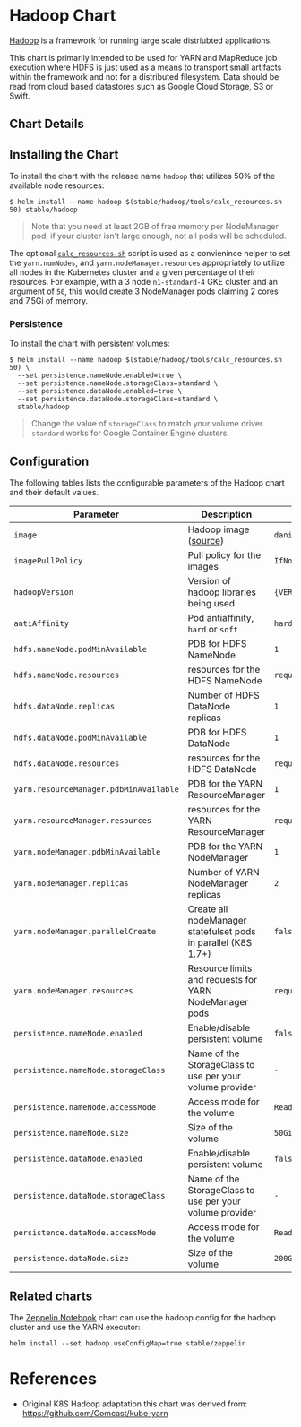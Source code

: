 # Hadoop Chart

[Hadoop](https://hadoop.apache.org/) is a framework for running large scale distriubted applications.

This chart is primarily intended to be used for YARN and MapReduce job execution where HDFS is just used as a means to transport small artifacts within the framework and not for a distributed filesystem. Data should be read from cloud based datastores such as Google Cloud Storage, S3 or Swift.

## Chart Details

## Installing the Chart

To install the chart with the release name `hadoop` that utilizes 50% of the available node resources:

```
$ helm install --name hadoop $(stable/hadoop/tools/calc_resources.sh 50) stable/hadoop
```

> Note that you need at least 2GB of free memory per NodeManager pod, if your cluster isn't large enough, not all pods will be scheduled.

The optional [`calc_resources.sh`](./tools/calc_resources.sh) script is used as a convienince helper to set the `yarn.numNodes`, and `yarn.nodeManager.resources` appropriately to utilize all nodes in the Kubernetes cluster and a given percentage of their resources. For example, with a 3 node `n1-standard-4` GKE cluster and an argument of `50`, this would create 3 NodeManager pods claiming 2 cores and 7.5Gi of memory.

### Persistence

To install the chart with persistent volumes:

```
$ helm install --name hadoop $(stable/hadoop/tools/calc_resources.sh 50) \
  --set persistence.nameNode.enabled=true \
  --set persistence.nameNode.storageClass=standard \
  --set persistence.dataNode.enabled=true \
  --set persistence.dataNode.storageClass=standard \
  stable/hadoop
```

> Change the value of `storageClass` to match your volume driver. `standard` works for Google Container Engine clusters.

## Configuration

The following tables lists the configurable parameters of the Hadoop chart and their default values.

| Parameter                                         | Description                                                                        | Default                                                          |
| ------------------------------------------------- | -------------------------------                                                    | ---------------------------------------------------------------- |
| `image`                                           | Hadoop image ([source](https://github.com/Comcast/kube-yarn/tree/master/image))    | `danisla/hadoop:{VERSION}`                                       |
| `imagePullPolicy`                                 | Pull policy for the images                                                         | `IfNotPresent`                                                   |
| `hadoopVersion`                                   | Version of hadoop libraries being used                                              | `{VERSION}`                                                      |
| `antiAffinity`                                    | Pod antiaffinity, `hard` or `soft`                                                 | `hard`                                                           |
| `hdfs.nameNode.podMinAvailable`                   | PDB for HDFS NameNode                                                              | `1`                                                              |
| `hdfs.nameNode.resources`                         | resources for the HDFS NameNode                                                    | `requests:memory=256Mi,cpu=10m,limits:memory=2048Mi,cpu=1000m`   |
| `hdfs.dataNode.replicas`                          | Number of HDFS DataNode replicas                                                   | `1`                                                              |
| `hdfs.dataNode.podMinAvailable`                   | PDB for HDFS DataNode                                                              | `1`                                                              |
| `hdfs.dataNode.resources`                         | resources for the HDFS DataNode                                                    | `requests:memory=256Mi,cpu=10m,limits:memory=2048Mi,cpu=1000m`   |
| `yarn.resourceManager.pdbMinAvailable`            | PDB for the YARN ResourceManager                                                   | `1`                                                              |
| `yarn.resourceManager.resources`                  | resources for the YARN ResourceManager                                             | `requests:memory=256Mi,cpu=10m,limits:memory=2048Mi,cpu=1000m`   |
| `yarn.nodeManager.pdbMinAvailable`                | PDB for the YARN NodeManager                                                       | `1`                                                              |
| `yarn.nodeManager.replicas`                       | Number of YARN NodeManager replicas                                                | `2`                                                              |
| `yarn.nodeManager.parallelCreate`                 | Create all nodeManager statefulset pods in parallel (K8S 1.7+)                     | `false`                                                          |
| `yarn.nodeManager.resources`                      | Resource limits and requests for YARN NodeManager pods                             | `requests:memory=2048Mi,cpu=1000m,limits:memory=2048Mi,cpu=1000m`|
| `persistence.nameNode.enabled`                    | Enable/disable persistent volume                                                   | `false`                                                          | 
| `persistence.nameNode.storageClass`               | Name of the StorageClass to use per your volume provider                           | `-`                                                              |
| `persistence.nameNode.accessMode`                 | Access mode for the volume                                                         | `ReadWriteOnce`                                                  |
| `persistence.nameNode.size`                       | Size of the volume                                                                 | `50Gi`                                                           |
| `persistence.dataNode.enabled`                    | Enable/disable persistent volume                                                   | `false`                                                          | 
| `persistence.dataNode.storageClass`               | Name of the StorageClass to use per your volume provider                           | `-`                                                              |
| `persistence.dataNode.accessMode`                 | Access mode for the volume                                                         | `ReadWriteOnce`                                                  |
| `persistence.dataNode.size`                       | Size of the volume                                                                 | `200Gi`                                                          |

## Related charts

The [Zeppelin Notebook](https://github.com/kubernetes/charts/tree/master/stable/zeppelin) chart can use the hadoop config for the hadoop cluster and use the YARN executor:

```
helm install --set hadoop.useConfigMap=true stable/zeppelin
```

# References

- Original K8S Hadoop adaptation this chart was derived from: https://github.com/Comcast/kube-yarn
